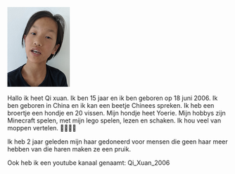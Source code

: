 ![GitHub Logo](/img/qixuan.png)

Hallo ik heet Qi xuan. Ik ben 15 jaar en ik ben geboren op 18 juni 2006. Ik ben geboren in China en ik kan een beetje Chinees spreken. Ik heb een broertje een hondje en 20 vissen. Mijn hondje heet Yoerie. Mijn hobbys zijn Minecraft spelen, met mijn lego spelen, lezen en schaken. Ik hou veel van moppen vertelen. 🤣🙃😁🙃 

Ik heb 2 jaar geleden mijn haar gedoneerd voor mensen die geen haar meer hebben van die haren maken ze een pruik.

Ook heb ik een youtube kanaal genaamt: Qi_Xuan_2006
